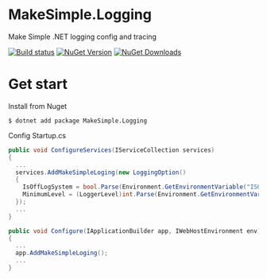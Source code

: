 # MakeSimple.Logging
Make Simple .NET logging config and tracing

[![Build status](https://ci.appveyor.com/api/projects/status/eau3dun5q5d7wwi9/branch/main?svg=true)](https://ci.appveyor.com/project/coderstrong/makesimple-logging/branch/main) [![NuGet Version](https://img.shields.io/nuget/v/MakeSimple.Logging.svg?style=flat)](https://www.nuget.org/packages/MakeSimple.Logging/) [![NuGet Downloads](https://img.shields.io/nuget/dt/MakeSimple.Logging.svg)](https://www.nuget.org/packages/MakeSimple.Logging/) 

# Get start

Install from Nuget
```
$ dotnet add package MakeSimple.Logging
```
Config Startup.cs
```csharp
public void ConfigureServices(IServiceCollection services)
{
  ...
  services.AddMakeSimpleLoging(new LoggingOption()
  {
    IsOffLogSystem = bool.Parse(Environment.GetEnvironmentVariable("ISOFF_LOG_SYSTEM")),
    MinimumLevel = (LoggerLevel)int.Parse(Environment.GetEnvironmentVariable("LOG_LEVEL"))   
  });
  ...
}

public void Configure(IApplicationBuilder app, IWebHostEnvironment env)
{
  ...
  app.AddMakeSimpleLoging();
  ...
}
```

